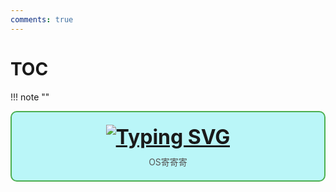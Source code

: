 ```yaml
---
comments: true
---
```


# TOC

!!! note "" 
    <div style="border: 2px solid #4CAF50; border-radius: 10px; padding: 20px; background-color: #baf6f8; text-align: center;">
        <div style="font-size: 32px; font-weight: bold; margin-bottom: 10px;">
            [![Typing SVG](https://readme-typing-svg.demolab.com?font=LXGW+WenKai+Screen+GB+Screen&weight=700&size=27&pause=1000&color=000000&background=FFC18800&center=true&vCenter=true&width=435&lines=%E6%93%8D%E4%BD%9C%E4%B8%8D%E4%BA%86%E4%B8%80%E7%82%B9)](https://git.io/typing-svg)
        </div>
        <div style="font-size: 14px; color: #555;">
            OS寄寄寄
        </div>
    </div>